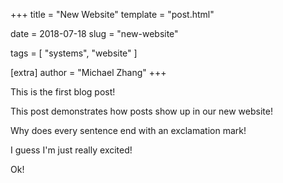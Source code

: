 +++
title = "New Website"
template = "post.html"

date = 2018-07-18
slug = "new-website"

tags = [ "systems", "website" ]

[extra]
author = "Michael Zhang"
+++

This is the first blog post!

<!-- more -->

This post demonstrates how posts show up in our new website!

Why does every sentence end with an exclamation mark!

I guess I'm just really excited!

Ok!
